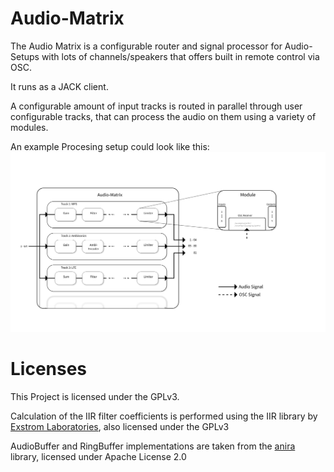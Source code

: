 # Audio-Matrix

The Audio Matrix is a configurable router and signal processor for Audio-Setups with lots of channels/speakers that offers built in remote control via OSC.

It runs as a JACK client.

A configurable amount of input tracks is routed in parallel through user configurable tracks, that can process the audio on them using a variety of modules.

An example Procesing setup could look like this:
![An Image of the DSP flow in the audio matrix consisting of 3 Tracks, that each contain a number of modules](graphics//AudioMatrix.png)


# Licenses

This Project is licensed under the GPLv3.

Calculation of the IIR filter coefficients is performed using the IIR library by [Exstrom Laboratories](https://www.exstrom.com/journal/sigproc/dsigproc.html), also licensed under the GPLv3

AudioBuffer and RingBuffer implementations are taken from the [anira](https://github.com/tu-studio/anira) library, licensed under Apache License 2.0
